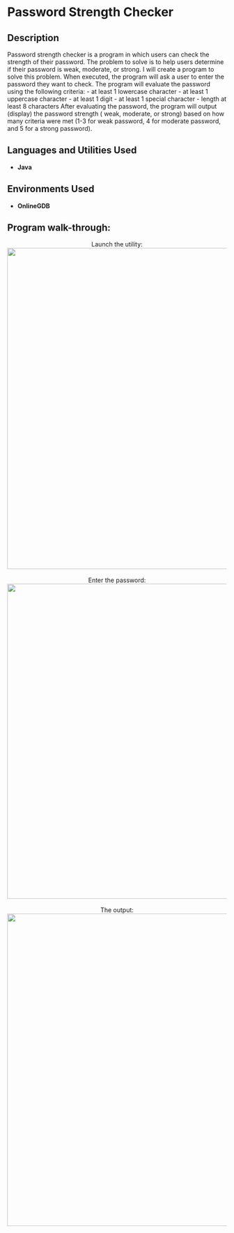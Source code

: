 <h1>Password Strength Checker</h1>


<h2>Description</h2>
Password strength checker is a program in which users can check the strength of their password. The problem to solve is to help users determine if their password is weak, moderate, or strong. I will create a program to solve this problem. When executed, the program will ask a user to enter the password they want to check. The program will evaluate the password using the following criteria:
- at least 1 lowercase character - at least 1 uppercase character - at least 1 digit
- at least 1 special character
- length at least 8 characters
After evaluating the password, the program will output (display) the password strength
( weak, moderate, or strong) based on how many criteria were met (1-3 for weak password,
4 for moderate password, and 5 for a strong password).
<br />


<h2>Languages and Utilities Used</h2>

- <b>Java</b> 

<h2>Environments Used </h2>

- <b>OnlineGDB</b> 

<h2>Program walk-through:</h2>

<p align="center">
Launch the utility: <br/>
<img width="1318" height="738" alt="Screenshot 2025-08-05 at 10 25 15 PM" src="https://github.com/user-attachments/assets/180a7af7-0854-4bc5-92e6-e168d1626d07" />
<br />
<br />
Enter the password:  <br/>
<img width="1307" height="724" alt="Screenshot 2025-08-05 at 10 30 01 PM" src="https://github.com/user-attachments/assets/941b20ec-deec-4354-b514-19c341c9571e" />
<br />
<br />
The output: <br/>
<img width="1287" height="718" alt="Screenshot 2025-08-05 at 10 30 24 PM" src="https://github.com/user-attachments/assets/8e6dfb0c-dc55-4f64-a46e-97e6b2ca8050" />

  




